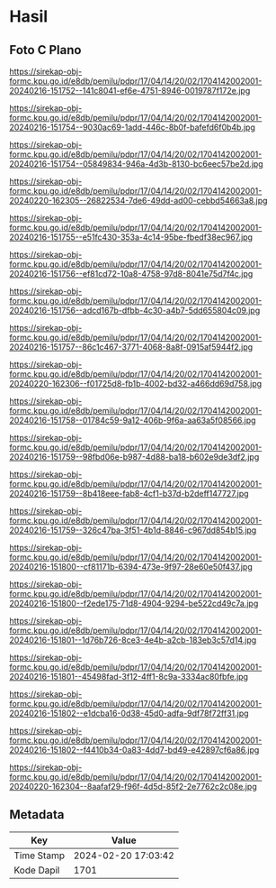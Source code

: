 # Hasil

## Foto C Plano

https://sirekap-obj-formc.kpu.go.id/e8db/pemilu/pdpr/17/04/14/20/02/1704142002001-20240216-151752--141c8041-ef6e-4751-8946-0019787f172e.jpg

https://sirekap-obj-formc.kpu.go.id/e8db/pemilu/pdpr/17/04/14/20/02/1704142002001-20240216-151754--9030ac69-1add-446c-8b0f-bafefd6f0b4b.jpg

https://sirekap-obj-formc.kpu.go.id/e8db/pemilu/pdpr/17/04/14/20/02/1704142002001-20240216-151754--05849834-946a-4d3b-8130-bc6eec57be2d.jpg

https://sirekap-obj-formc.kpu.go.id/e8db/pemilu/pdpr/17/04/14/20/02/1704142002001-20240220-162305--26822534-7de6-49dd-ad00-cebbd54663a8.jpg

https://sirekap-obj-formc.kpu.go.id/e8db/pemilu/pdpr/17/04/14/20/02/1704142002001-20240216-151755--e51fc430-353a-4c14-95be-fbedf38ec967.jpg

https://sirekap-obj-formc.kpu.go.id/e8db/pemilu/pdpr/17/04/14/20/02/1704142002001-20240216-151756--ef81cd72-10a8-4758-97d8-8041e75d7f4c.jpg

https://sirekap-obj-formc.kpu.go.id/e8db/pemilu/pdpr/17/04/14/20/02/1704142002001-20240216-151756--adcd167b-dfbb-4c30-a4b7-5dd655804c09.jpg

https://sirekap-obj-formc.kpu.go.id/e8db/pemilu/pdpr/17/04/14/20/02/1704142002001-20240216-151757--86c1c467-3771-4068-8a8f-0915af5944f2.jpg

https://sirekap-obj-formc.kpu.go.id/e8db/pemilu/pdpr/17/04/14/20/02/1704142002001-20240220-162306--f01725d8-fb1b-4002-bd32-a466dd69d758.jpg

https://sirekap-obj-formc.kpu.go.id/e8db/pemilu/pdpr/17/04/14/20/02/1704142002001-20240216-151758--01784c59-9a12-406b-9f6a-aa63a5f08566.jpg

https://sirekap-obj-formc.kpu.go.id/e8db/pemilu/pdpr/17/04/14/20/02/1704142002001-20240216-151759--98fbd06e-b987-4d88-ba18-b602e9de3df2.jpg

https://sirekap-obj-formc.kpu.go.id/e8db/pemilu/pdpr/17/04/14/20/02/1704142002001-20240216-151759--8b418eee-fab8-4cf1-b37d-b2deff147727.jpg

https://sirekap-obj-formc.kpu.go.id/e8db/pemilu/pdpr/17/04/14/20/02/1704142002001-20240216-151759--326c47ba-3f51-4b1d-8846-c967dd854b15.jpg

https://sirekap-obj-formc.kpu.go.id/e8db/pemilu/pdpr/17/04/14/20/02/1704142002001-20240216-151800--cf81171b-6394-473e-9f97-28e60e50f437.jpg

https://sirekap-obj-formc.kpu.go.id/e8db/pemilu/pdpr/17/04/14/20/02/1704142002001-20240216-151800--f2ede175-71d8-4904-9294-be522cd49c7a.jpg

https://sirekap-obj-formc.kpu.go.id/e8db/pemilu/pdpr/17/04/14/20/02/1704142002001-20240216-151801--1d76b726-8ce3-4e4b-a2cb-183eb3c57d14.jpg

https://sirekap-obj-formc.kpu.go.id/e8db/pemilu/pdpr/17/04/14/20/02/1704142002001-20240216-151801--45498fad-3f12-4ff1-8c9a-3334ac80fbfe.jpg

https://sirekap-obj-formc.kpu.go.id/e8db/pemilu/pdpr/17/04/14/20/02/1704142002001-20240216-151802--e1dcba16-0d38-45d0-adfa-9df78f72ff31.jpg

https://sirekap-obj-formc.kpu.go.id/e8db/pemilu/pdpr/17/04/14/20/02/1704142002001-20240216-151802--f4410b34-0a83-4dd7-bd49-e42897cf6a86.jpg

https://sirekap-obj-formc.kpu.go.id/e8db/pemilu/pdpr/17/04/14/20/02/1704142002001-20240220-162304--8aafaf29-f96f-4d5d-85f2-2e7762c2c08e.jpg


## Metadata

| Key        | Value               |
| ---------- | ------------------- |
| Time Stamp | 2024-02-20 17:03:42 |
| Kode Dapil | 1701                |



